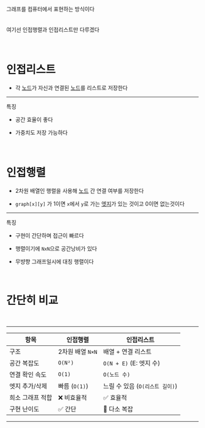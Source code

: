 그래프를 컴퓨터에서 표현하는 방식이다
<br><br><br>
여기선 인접행렬과 인접리스트만 다루겠다
<br><br><br>

# 인접리스트

- 각 [노드](graph_ele.md#노드-버택스)가 자신과 연결된 [노드](graph_ele.md#노드-버택스)를 리스트로 저장한다

___

특징
- 공간 효율이 좋다

- 가중치도 저장 가능하다
<br><br><br>

# 인접행렬
- 2차원 배열인 행렬을 사용해 [노드](graph_ele.md#노드-버택스) 간 연결 여부를 저장한다

- `graph[x][y]` 가 1이면 `x`에서 `y`로 가는 [엣지](graph_ele.md#엣지)가 있는 것이고 0이면 없는것이다

___

특징

- 구현이 간단하며 접근이 빠르다

- 행렬이기에 `NxN`으로 공간낭비가 있다

- 무뱡향 그래프일시에 대칭 행렬이다

<br>

# 간단히 비교

<br>

___
| 항목        | 인접행렬         | 인접리스트                 |
| --------- | ------------ | --------------------- |
| 구조        | 2차원 배열 `N×N` | 배열 + 연결 리스트           |
| 공간 복잡도    | `O(N²)`      | `O(N + E)` (E: 엣지 수)  |
| 연결 확인 속도  | `O(1)`       | `O(노드 수)`             |
| 엣지 추가/삭제  | 빠름 (`O(1)`)  | 느릴 수 있음 (`O(리스트 길이)`) |
| 희소 그래프 적합 | ❌ 비효율적       | ✅ 효율적                 |
| 구현 난이도    | ✅ 간단         | 🔺 다소 복잡              |
___